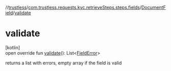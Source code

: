 //[trustless](../../../index.md)/[com.trustless.requests.kyc.retrieveSteps.steps.fields](../index.md)/[DocumentField](index.md)/[validate](validate.md)

# validate

[kotlin]\
open override fun [validate](validate.md)(): List&lt;[FieldError](../-field-error/index.md)&gt;

returns a list with errors, empty array if the field is valid
